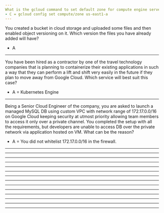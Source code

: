 ```yaml
---
What is the gcloud command to set default zone for compute engine server using gcloud CLI?
- C = gcloud config set compute/zone us-east1-a
---
```

You created a bucket in cloud storage and uploaded some files and then enabled object versioning on it. Which version the files you have already added will have?
- A
---
You have been hired as a contractor by one of the travel technology companies that is planning to containerize their existing applications in such a way that they can perform a lift and shift very easily in the future if they plan to move away from Google Cloud. Which service will best suit this case?
- A = Kubernetes Engine
---
Being a Senior Cloud Engineer of the company, you are asked to launch a managed MySQL DB using custom VPC with network range of 172.17.0.0/16 on Google Cloud keeping security at utmost priority allowing team members to access it only over a private channel. You completed the setup with all the requirements, but developers are unable to access DB over the private network via application hosted on VM. What can be the reason?
- A = You did not whitelist 172.17.0.0/16 in the firewall.
---
---
---
---
---
---
---
---
---
---
---
---
---
---
